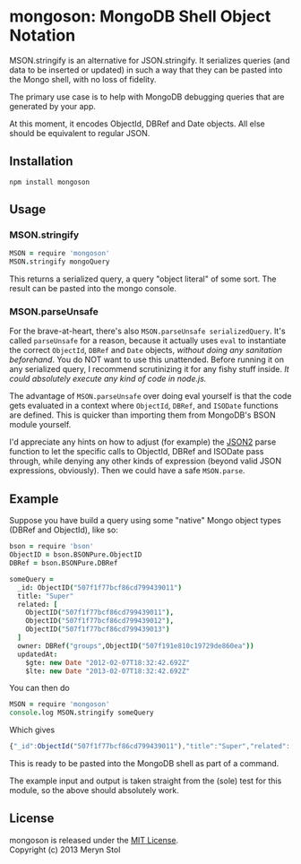 # mongoson: MongoDB Shell Object Notation

MSON.stringify is an alternative for JSON.stringify. It serializes queries (and data to be inserted or updated) in such a way that they can be pasted into the Mongo shell, with no loss of fidelity. 

The primary use case is to help with MongoDB debugging queries that are generated by your app.

At this moment, it encodes ObjectId, DBRef and Date objects. All else should be equivalent to regular JSON.

## Installation

```
npm install mongoson
```

## Usage

### MSON.stringify

```coffee
MSON = require 'mongoson'
MSON.stringify mongoQuery
```

This returns a serialized query, a query "object literal" of some sort. The result can be pasted into the mongo console.

### MSON.parseUnsafe

For the brave-at-heart, there's also `MSON.parseUnsafe serializedQuery`. It's called `parseUnsafe` for a reason, because it actually uses `eval` to instantiate the correct `ObjectId`, `DBRef` and `Date` objects, *without doing any sanitation beforehand*. You do NOT want to use this unattended. Before running it on any serialized query, I recommend scrutinizing it for any fishy stuff inside. _It could absolutely execute any kind of code in node.js._

The advantage of `MSON.parseUnsafe` over doing eval yourself is that the code gets evaluated in a context where `ObjectId`, `DBRef`, and `ISODate` functions are defined. This is quicker than importing them from MongoDB's BSON module yourself.

I'd appreciate any hints on how to adjust (for example) the [JSON2](https://github.com/douglascrockford/JSON-js) parse function to let the specific calls to ObjectId, DBRef and ISODate pass through, while denying any other kinds of expression (beyond valid JSON expressions, obviously). Then we could have a safe `MSON.parse`.

## Example

Suppose you have build a query using some "native" Mongo object types (DBRef and ObjectId), like so:

```coffee
bson = require 'bson'
ObjectID = bson.BSONPure.ObjectID
DBRef = bson.BSONPure.DBRef

someQuery = 
  _id: ObjectID("507f1f77bcf86cd799439011")
  title: "Super"
  related: [
    ObjectID("507f1f77bcf86cd799439011"), 
    ObjectID("507f1f77bcf86cd799439012"), 
    ObjectID("507f1f77bcf86cd799439013")
  ]
  owner: DBRef("groups",ObjectID("507f191e810c19729de860ea"))
  updatedAt: 
    $gte: new Date "2012-02-07T18:32:42.692Z" 
    $lte: new Date "2013-02-07T18:32:42.692Z"
```

You can then do

```coffee
MSON = require 'mongoson'
console.log MSON.stringify someQuery
```

Which gives

```javascript
{"_id":ObjectId("507f1f77bcf86cd799439011"),"title":"Super","related":[ObjectId("507f1f77bcf86cd799439011"),ObjectId("507f1f77bcf86cd799439012"),ObjectId("507f1f77bcf86cd799439013")],"owner":{"$ref":"groups","$id":"507f191e810c19729de860ea"},"updatedAt":{"$gte":ISODate("2012-02-07T18:32:42.692Z"),"$lte":ISODate("2013-02-07T18:32:42.692Z")}}
```

This is ready to be pasted into the MongoDB shell as part of a command.

The example input and output is taken straight from the (sole) test for this module, so the above should absolutely work.

## License

mongoson is released under the [MIT License](http://opensource.org/licenses/MIT).  
Copyright (c) 2013 Meryn Stol